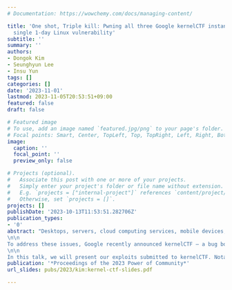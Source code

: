 ```yaml
---
# Documentation: https://wowchemy.com/docs/managing-content/

title: 'One shot, Triple kill: Pwning all three Google kernelCTF instances with a
  single 1-day Linux vulnerability'
subtitle: ''
summary: ''
authors:
- Dongok Kim
- Seunghyun Lee
- Insu Yun
tags: []
categories: []
date: '2023-11-01'
lastmod: 2023-11-05T20:53:51+09:00
featured: false
draft: false

# Featured image
# To use, add an image named `featured.jpg/png` to your page's folder.
# Focal points: Smart, Center, TopLeft, Top, TopRight, Left, Right, BottomLeft, Bottom, BottomRight.
image:
  caption: ''
  focal_point: ''
  preview_only: false

# Projects (optional).
#   Associate this post with one or more of your projects.
#   Simply enter your project's folder or file name without extension.
#   E.g. `projects = ["internal-project"]` references `content/project/deep-learning/index.md`.
#   Otherwise, set `projects = []`.
projects: []
publishDate: '2023-10-13T11:53:51.282706Z'
publication_types:
- '0'
abstract: "Desktops, servers, cloud computing services, mobile devices, and IoT devices. Linux is the most popular open-source kernel and is used in various IT platforms. Because of the ubiquitous presence of Linux and the characteristic of the kernel which governs the entire system, security threat against Linux kernel is a significant concern. Numerous vulnerabilities in Linux are reported frequently, either discovered by fuzzer or through manual analysis. However, assessing the exploitability of these vulnerabilities is not a straightforward task these days, where various mitigations are applied.
\n\n
To address these issues, Google recently announced kernelCTF — a bug bounty program that is specifically designed for studying Linux kernel exploits. kernelCTF originated from kCTF, which initially was a bug bounty program for GKE (Google Kubernetes Engine). Then, it has evolved into kernelCTF, to provide an environment for kernel security researchers to actively engage in vulnerability identification and exploit mitigations. For the intention of the program, kernelCTF provides various targets such as the latest LTS Linux kernel, Container-optimized OS (COS) used for GKE, and LTS Linux kernel with Google’s custom kernel exploit mitigations. Unlike other bug bounty programs, Google considers submissions as valid regardless of whether the vulnerability is 0-day or 1-day if they can successfully achieve full LPE kernel exploits with container escape.
\n\n
In this talk, we will present our exploits submitted to kernelCTF. Notably, this is the first submission in kernelCTF's history that exploits every target with a single (1-day) vulnerability. We will briefly introduce what kernelCTF is and each target kernel instance of kernelCTF. Then, we will explain how we built the 1-day vulnerability exploit for every target instance in detail. This will include how we discovered this vulnerability, and how we made exploits working for the different target kernel versions, build configs, and applied mitigations. Finally, we will share our novel research and insights into kernel exploit mitigations of Linux and Google, focusing on their limitations and side effects. We will also discuss the difficulties to apply mitigations to the Linux kernel."
publication: '*Proceedings of the 2023 Power of Community*'
url_slides: pubs/2023/kim:kernel-ctf-slides.pdf

---
```

